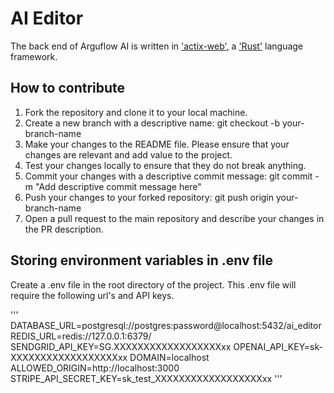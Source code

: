 # AI Editor

The back end of Arguflow AI is written in ['actix-web'](https://actix.rs), a ['Rust'](https://www.rust-lang.org) language framework. 

## How to contribute

1. Fork the repository and clone it to your local machine.
2. Create a new branch with a descriptive name: git checkout -b your-branch-name
3. Make your changes to the README file. Please ensure that your changes are relevant and add value to the project.
4. Test your changes locally to ensure that they do not break anything.
5. Commit your changes with a descriptive commit message: git commit -m "Add descriptive commit message here"
6. Push your changes to your forked repository: git push origin your-branch-name
7. Open a pull request to the main repository and describe your changes in the PR description.

## Storing environment variables in .env file

Create a .env file in the root directory of the project. This .env file will require the following url's and API keys.

'''
DATABASE_URL=postgresql://postgres:password@localhost:5432/ai_editor
REDIS_URL=redis://127.0.0.1:6379/
SENDGRID_API_KEY=SG.XXXXXXXXXXXXXXXXXXxx
OPENAI_API_KEY=sk-XXXXXXXXXXXXXXXXXXxx
DOMAIN=localhost
ALLOWED_ORIGIN=http://localhost:3000
STRIPE_API_SECRET_KEY=sk_test_XXXXXXXXXXXXXXXXXXxx
'''
